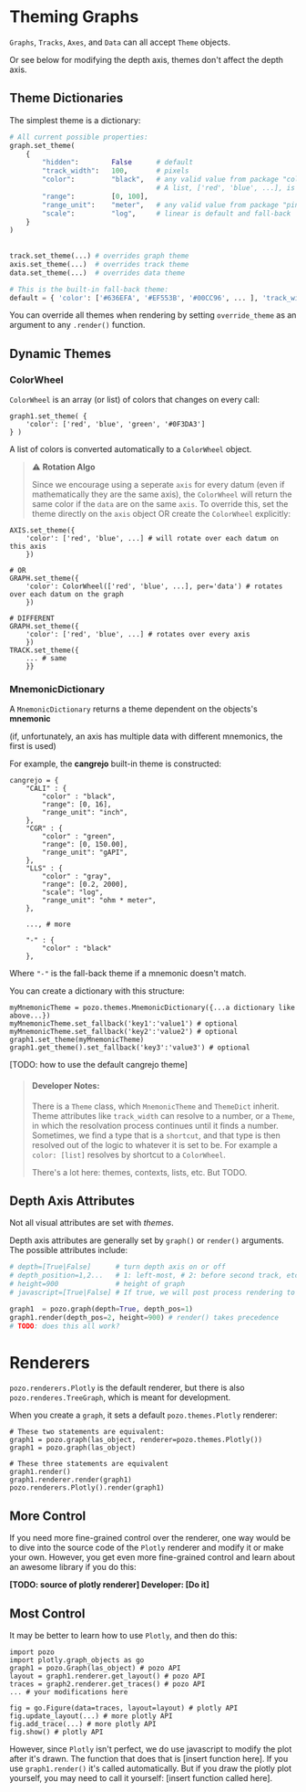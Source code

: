 # Theming Graphs

`Graphs`, `Tracks`, `Axes`, and `Data` can all accept `Theme` objects.

Or see below for modifying the depth axis, themes don't affect the depth axis.

## Theme Dictionaries
The simplest theme is a dictionary:

```python
# All current possible properties:
graph.set_theme(
	{
		"hidden":        False      # default
		"track_width":   100,       # pixels
		"color":         "black",   # any valid value from package "colour": e.g. "red", "#FF0000" 
		                            # A list, ['red', 'blue', ...], is treated as a `ColorWheel`
		"range":         [0, 100],
		"range_unit":    "meter",   # any valid value from package "pint"
		"scale":         "log",     # linear is default and fall-back
	}
)
	
		
track.set_theme(...) # overrides graph theme
axis.set_theme(...)  # overrides track theme
data.set_theme(...)  # overrides data theme

# This is the built-in fall-back theme:
default = { 'color': ['#636EFA', '#EF553B', '#00CC96', ... ], 'track_width': 200 }
```

You can override all themes when rendering by setting `override_theme` as an argument to any `.render()` function.

## Dynamic Themes

### ColorWheel

`ColorWheel` is an array (or list) of colors that changes on every call:

```
graph1.set_theme( { 
	'color': ['red', 'blue', 'green', '#0F3DA3']
} )
```

A list of colors is converted automatically to a `ColorWheel` object.

> ⚠️ **Rotation Algo**
>
> Since we encourage using a seperate `axis` for every datum (even if mathematically they are the same axis), the `ColorWheel` will return the same color if the `data` are on the same `axis`. To override this, set the theme directly on the `axis` object OR create the `ColorWheel` explicitly: 
``` 
AXIS.set_theme({
	'color': ['red', 'blue', ...] # will rotate over each datum on this axis
	})
```
```
# OR
GRAPH.set_theme({ 
	'color': ColorWheel(['red', 'blue', ...], per='data') # rotates over each datum on the graph
	})
```
```
# DIFFERENT
GRAPH.set_theme({
	'color': ['red', 'blue', ...] # rotates over every axis
	})
TRACK.set_theme({
	... # same
	}}
```

### MnemonicDictionary

A `MnemonicDictionary` returns a theme dependent on the objects's **mnemonic**

(if, unfortunately, an axis has multiple data with different mnemonics, the first is used)

For example, the **cangrejo** built-in theme is constructed:
```
cangrejo = {
    "CALI" : {
        "color" : "black",
        "range": [0, 16],
        "range_unit": "inch",
    },
    "CGR" : {
        "color" : "green",
        "range": [0, 150.00],
        "range_unit": "gAPI",
    },
    "LLS" : {
        "color" : "gray",
        "range": [0.2, 2000],
        "scale": "log",
        "range_unit": "ohm * meter",
    },
	
	..., # more
	
	"-" : {
		"color" : "black"
	},
```

Where `"-"` is the fall-back theme if a mnemonic doesn't match.

You can create a dictionary with this structure:
```
myMnemonicTheme = pozo.themes.MnemonicDictionary({...a dictionary like above...})
myMnemonicTheme.set_fallback('key1':'value1') # optional
myMnemonicTheme.set_fallback('key2':'value2') # optional
graph1.set_theme(myMnemonicTheme)
graph1.get_theme().set_fallback('key3':'value3') # optional
```

[TODO: how to use the default cangrejo theme]



> #### Developer Notes:
>
>There is a `Theme` class, which `MnemonicTheme` and `ThemeDict` inherit. Theme attributes like `track_width` can resolve to a number, or a `Theme`, in which the resolvation process continues until it finds a number. Sometimes, we find a type that is a `shortcut`, and that type is then resolved out of the logic to whatever it is set to be. For example a `color: [list]` resolves by shortcut to a `ColorWheel`.
>
>There's a lot here: themes, contexts, lists, etc. But TODO.

## Depth Axis Attributes

Not all visual attributes are set with *themes*.

Depth axis attributes are generally set by `graph()` or `render()` arguments. The possible attributes include:
```python
# depth=[True|False]      # turn depth axis on or off
# depth_position=1,2...   # 1: left-most, # 2: before second track, etc ...
# height=900              # height of graph
# javascript=[True|False] # If true, we will post process rendering to add scrollbars to big graphs

graph1  = pozo.graph(depth=True, depth_pos=1)
graph1.render(depth_pos=2, height=900) # render() takes precedence
# TODO: does this all work?
```

# Renderers

`pozo.renderers.Plotly` is the default renderer, but there is also `pozo.renderes.TreeGraph`, which is meant for development.

When you create a `graph`, it sets a default `pozo.themes.Plotly` renderer:

```
# These two statements are equivalent:
graph1 = pozo.graph(las_object, renderer=pozo.themes.Plotly())
graph1 = pozo.graph(las_object)

# These three statements are equivalent
graph1.render()
graph1.renderer.render(graph1)
pozo.renderers.Plotly().render(graph1)
```

## More Control

If you need more fine-grained control over the renderer, one way would be to dive into the source code of the `Plotly` renderer and modify it or make your own. However, you get even more fine-grained control and learn about an awesome library if you do this:

**[TODO: source of plotly renderer] Developer: [Do it]**

## Most Control

It may be better to learn how to use `Plotly`, and then do this:

``` 
import pozo
import plotly.graph_objects as go
graph1 = pozo.Graph(las_object) # pozo API
layout = graph1.renderer.get_layout() # pozo API
traces = graph2.renderer.get_traces() # pozo API
... # your modifications here

fig = go.Figure(data=traces, layout=layout) # plotly API
fig.update_layout(...) # more plotly API
fig.add_trace(...) # more plotly API
fig.show() # plotly API
```

However, since `Plotly` isn't perfect, we do use javascript to modify the plot after it's drawn. The function that does that is [insert function here]. If you use `graph1.render()` it's called automatically. But if you draw the plotly plot yourself, you may need to call it yourself: [insert function called here].
